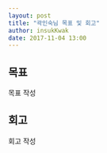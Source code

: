 ```yaml
---
layout: post
title: "곽인숙님 목표 및 회고"
author: insukKwak
date: 2017-11-04 13:00
---
```


## 목표
목표 작성 

## 회고
회고 작성
